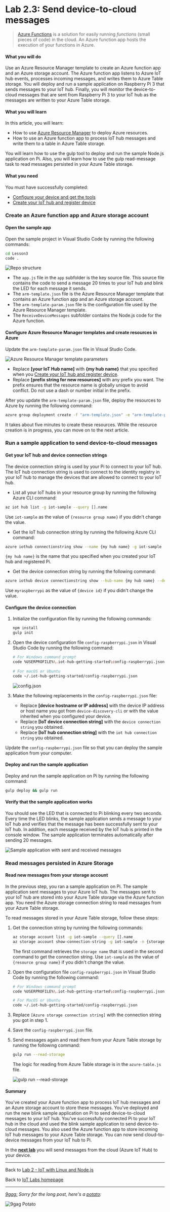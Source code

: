 # Lab 2.3: Send device-to-cloud messages

> [Azure Functions](https://docs.microsoft.com/en-us/azure/azure-functions/functions-overview) is a solution for easily running *functions* (small pieces of code) in the cloud. An Azure function app hosts the execution of your functions in Azure.

#### What you will do
Use an Azure Resource Manager template to create an Azure function app and an Azure storage account. The Azure function app listens to Azure IoT hub events, processes incoming messages, and writes them to Azure Table storage. You will deploy and run a sample application on Raspberry Pi 3 that sends messages to your IoT hub. Finally, you will monitor the device-to-cloud messages that are sent from Raspberry Pi 3 to your IoT hub as the messages are written to your Azure Table storage.

#### What you will learn
In this article, you will learn:

* How to use [Azure Resource Manager](https://docs.microsoft.com/en-us/azure/azure-resource-manager/resource-group-overview) to deploy Azure resources.
* How to use an Azure function app to process IoT hub messages and write them to a table in Azure Table storage.

You will learn how to use the gulp tool to deploy and run the sample Node.js application on Pi.
Also, you will learn how to use the gulp read-message task to read messages persisted in your Azure Table storage.

#### What you need
You must have successfully completed:
* [Configure your device and get the tools](/content/lab-2-configure-your-device-and-get-the-tools.md)
* [Create your IoT hub and register device](/content/lab-2-2-create-your-iot-hub-and-register-device.md)


### Create an Azure function app and Azure storage account 

#### Open the sample app
Open the sample project in Visual Studio Code by running the following commands:

```bash
cd Lesson3
code .
```

![Repo structure](/images/lab2_repo_structure.png)

* The `app.js` file in the `app` subfolder is the key source file. This source file contains the code to send a message 20 times to your IoT hub and blink the LED for each message it sends.
* The `arm-template.json` file is the Azure Resource Manager template that contains an Azure function app and an Azure storage account.
* The `arm-template-param.json` file is the configuration file used by the Azure Resource Manager template.
* The `ReceiveDeviceMessages` subfolder contains the Node.js code for the Azure function.

#### Configure Azure Resource Manager templates and create resources in Azure
Update the `arm-template-param.json` file in Visual Studio Code.

![Azure Resource Manager template parameters](/images/lab2_arm_para.png)

* Replace **[your IoT Hub name]** with **{my hub name}** that you specified when you [Create your IoT hub and register device](/content/lab-2-2-create-your-iot-hub-and-register-device.md).
* Replace **[prefix string for new resources]** with any prefix you want. The prefix ensures that the resource name is globally unique to avoid conflict. Do not use a dash or number initial in the prefix.

After you update the `arm-template-param.json` file, deploy the resources to Azure by running the following command:

```bash
azure group deployment create -f "arm-template.json" -e "arm-template-param.json" -g **NameOfResourceGroup**
```

It takes about five minutes to create these resources. While the resource creation is in progress, you can move on to the next article.

### Run a sample application to send device-to-cloud messages

#### Get your IoT hub and device connection strings
The device connection string is used by your Pi to connect to your IoT hub. The IoT hub connection string is used to connect to the identity registry in your IoT hub to manage the devices that are allowed to connect to your IoT hub. 

* List all your IoT hubs in your resource group by running the following Azure CLI command:

```bash
az iot hub list -g iot-sample --query [].name
```

Use `iot-sample` as the value of `{resource group name}` if you didn't change the value.

* Get the IoT hub connection string by running the following Azure CLI command:

```bash
azure iothub connectionstring show --name {my hub name} -g iot-sample
```

`{my hub name}` is the name that you specified when you created your IoT hub and registered Pi.

* Get the device connection string by running the following command:

```bash
azure iothub device connectionstring show --hub-name {my hub name} --device-id myraspberrypi -g iot-sample
```

Use `myraspberrypi` as the value of `{device id}` if you didn't change the value.

#### Configure the device connection
1. Initialize the configuration file by running the following commands:
   
   ```bash
   npm install
   gulp init
   ```
2. Open the device configuration file `config-raspberrypi.json` in Visual Studio Code by running the following command:
   
   ```bash
   # For Windows command prompt
   code %USERPROFILE%\.iot-hub-getting-started\config-raspberrypi.json
  
   # For macOS or Ubuntu
   code ~/.iot-hub-getting-started/config-raspberrypi.json
   ```
  
   ![config.json](/images/lab2_config.png)
3. Make the following replacements in the `config-raspberrypi.json` file:
   
   * Replace **[device hostname or IP address]** with the device IP address or host name you got from `device-discovery-cli` or with the value inherited when you configured your device.
   * Replace **[IoT device connection string]** with the `device connection string` you obtained.
   * Replace **[IoT hub connection string]** with the `iot hub connection string` you obtained.

Update the `config-raspberrypi.json` file so that you can deploy the sample application from your computer.

#### Deploy and run the sample application
Deploy and run the sample application on Pi by running the following command:

```bash
gulp deploy && gulp run
```

#### Verify that the sample application works
You should see the LED that is connected to Pi blinking every two seconds. Every time the LED blinks, the sample application sends a message to your IoT hub and verifies that the message has been successfully sent to your IoT hub. In addition, each message received by the IoT hub is printed in the console window. The sample application terminates automatically after sending 20 messages.

![Sample application with sent and received messages](/images/lab2_gulp_run.png)


### Read messages persisted in Azure Storage

#### Read new messages from your storage account
In the previous step, you ran a sample application on Pi. The sample application sent messages to your Azure IoT hub. The messages sent to your IoT hub are stored into your Azure Table storage via the Azure function app. You need the Azure storage connection string to read messages from your Azure Table storage.

To read messages stored in your Azure Table storage, follow these steps:

1. Get the connection string by running the following commands:

   ```bash
   az storage account list -g iot-sample --query [].name
   az storage account show-connection-string -g iot-sample -n {storage name}
   ```

   The first command retrieves the `storage name` that is used in the second command to get the connection string. Use `iot-sample` as the value of `{resource group name}` if you didn't change the value.
2. Open the configuration file `config-raspberrypi.json` in Visual Studio Code by running the following command:

   ```bash
   # For Windows command prompt
   code %USERPROFILE%\.iot-hub-getting-started\config-raspberrypi.json
   
   # For MacOS or Ubuntu
   code ~/.iot-hub-getting-started/config-raspberrypi.json
   ```
3. Replace `[Azure storage connection string]` with the connection string you got in step 1.
4. Save the `config-raspberrypi.json` file.
5. Send messages again and read them from your Azure Table storage by running the following command:
   
   ```bash
   gulp run --read-storage
   ```
   
   The logic for reading from Azure Table storage is in the `azure-table.js` file.
   
    ![gulp run --read-storage](/images/lab2_gulp_read_message.png)

#### Summary
You've created your Azure function app to process IoT hub messages and an Azure storage account to store these messages. 
You've deployed and run the new blink sample application on Pi to send device-to-cloud messages to your IoT hub. 
You've successfully connected Pi to your IoT hub in the cloud and used the blink sample application to send device-to-cloud messages. You also used the Azure function app to store incoming IoT hub messages to your Azure Table storage. You can now send cloud-to-device messages from your IoT hub to Pi.

In the **[next lab][nextlab]** you will send messages from the cloud (Azure IoT Hub) to your device.

---

Back to [Lab 2 - IoT with Linux and Node.js](/content/lab-2-linux-node-iot.md)

Back to [IoT Labs homepage](/readme.md#labs)

---

*[9gag:](http://9gag.com/) Sorry for  the long post, here's a [potato](https://www.quora.com/What-does-Sorry-for-the-long-post-heres-a-potato-mean-in-9GAG):*

![9gag Potato](/images/potato09.jpg)

[nextlab]: /content/lab-2-4-send-cloud-to-device-messages.md
